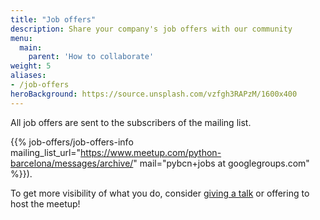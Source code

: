 ```yaml
---
title: "Job offers"
description: Share your company's job offers with our community
menu:
  main:
    parent: 'How to collaborate'
weight: 5
aliases:
- /job-offers
heroBackground: https://source.unsplash.com/vzfgh3RAPzM/1600x400
---
```


All job offers are sent to the subscribers of the mailing list.

{{% job-offers/job-offers-info mailing_list_url="https://www.meetup.com/python-barcelona/messages/archive/" mail="pybcn+jobs at googlegroups.com" %}}).

To get more visibility of what you do, consider [giving a talk](/pybcn_association/propose-a-talk/) or offering to host the meetup!

